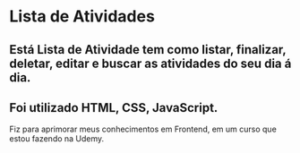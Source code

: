 # Lista de Atividades

## Está Lista de Atividade tem como listar, finalizar, deletar, editar e buscar as atividades do seu dia á dia.

## Foi utilizado HTML, CSS, JavaScript.

Fiz para aprimorar meus conhecimentos em Frontend, em um curso que estou fazendo na Udemy.
